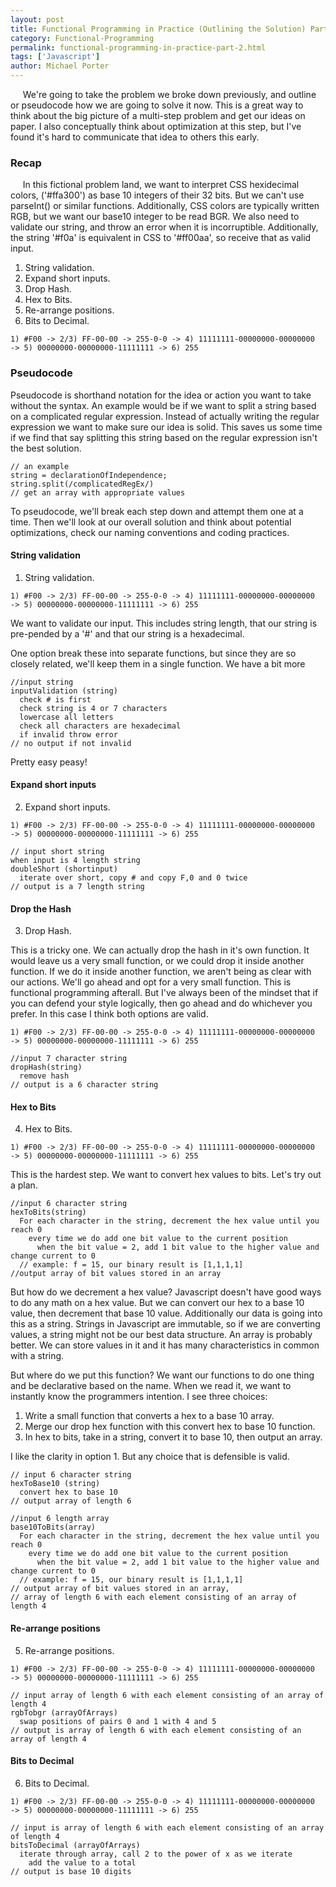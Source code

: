 ```yaml
---
layout: post
title: Functional Programming in Practice (Outlining the Solution) Part 2
category: Functional-Programming
permalink: functional-programming-in-practice-part-2.html
tags: ['Javascript']
author: Michael Porter
---
```


&nbsp;&nbsp;&nbsp;&nbsp;&nbsp;We're going to take the problem we broke down previously, and outline or pseudocode how we are going to solve it now. This is a great way to think about the big picture of a multi-step problem and get our ideas on paper. I also conceptually think about optimization at this step, but I've found it's hard to communicate that idea to others this early.

<!-- more -->

### Recap

&nbsp;&nbsp;&nbsp;&nbsp;&nbsp;In this fictional problem land, we want to interpret CSS hexidecimal colors, ('#ffa300') as base 10 integers of their 32 bits. But we can't use parseInt() or similar functions. Additionally, CSS colors are typically written RGB, but we want our base10 integer to be read BGR. We also need to validate our string, and throw an error when it is incorruptible. Additionally, the string '#f0a' is equivalent in CSS to '#ff00aa', so receive that as valid input.

1. String validation.
2. Expand short inputs.
3. Drop Hash.
4. Hex to Bits.
5. Re-arrange positions.
6. Bits to Decimal.

```
1) #F00 -> 2/3) FF-00-00 -> 255-0-0 -> 4) 11111111-00000000-00000000
-> 5) 00000000-00000000-11111111 -> 6) 255
```


### Pseudocode

Pseudocode is shorthand notation for the idea or action you want to take without the syntax. An example would be if we want to split a string based on a complicated regular expression. Instead of actually writing the regular expression we want to make sure our idea is solid. This saves us some time if we find that say splitting this string based on the regular expression isn't the best solution.

```
// an example
string = declarationOfIndependence;
string.split(/complicatedRegEx/)
// get an array with appropriate values
```

To pseudocode, we'll break each step down and attempt them one at a time. Then we'll look at our overall solution and think about potential optimizations, check our naming conventions and coding practices.

#### String validation

1. String validation.

```
1) #F00 -> 2/3) FF-00-00 -> 255-0-0 -> 4) 11111111-00000000-00000000
-> 5) 00000000-00000000-11111111 -> 6) 255
```

We want to validate our input. This includes string length, that our string is pre-pended by a '#' and that our string is a hexadecimal.

One option break these into separate functions, but since they are so closely related, we'll keep them in a single function. We have a bit more

```
//input string
inputValidation (string)
  check # is first
  check string is 4 or 7 characters
  lowercase all letters
  check all characters are hexadecimal
  if invalid throw error
// no output if not invalid
```

Pretty easy peasy!

#### Expand short inputs

2. Expand short inputs.

```
1) #F00 -> 2/3) FF-00-00 -> 255-0-0 -> 4) 11111111-00000000-00000000
-> 5) 00000000-00000000-11111111 -> 6) 255
```

```
// input short string
when input is 4 length string
doubleShort (shortinput)
  iterate over short, copy # and copy F,0 and 0 twice
// output is a 7 length string
```

#### Drop the Hash

3. Drop Hash.

This is a tricky one. We can actually drop the hash in it's own function. It would leave us a very small function, or we could drop it inside another function. If we do it inside another function, we aren't being as clear with our actions. We'll go ahead and opt for a very small function. This is functional programming afterall. But I've always been of the mindset that if you can defend your style logically, then go ahead and do whichever you prefer. In this case I think both options are valid.


```
1) #F00 -> 2/3) FF-00-00 -> 255-0-0 -> 4) 11111111-00000000-00000000
-> 5) 00000000-00000000-11111111 -> 6) 255
```
```
//input 7 character string
dropHash(string)
  remove hash
// output is a 6 character string
```

#### Hex to Bits

4. Hex to Bits.

```
1) #F00 -> 2/3) FF-00-00 -> 255-0-0 -> 4) 11111111-00000000-00000000
-> 5) 00000000-00000000-11111111 -> 6) 255
```

This is the hardest step. We want to convert hex values to bits. Let's try out a plan.

```
//input 6 character string
hexToBits(string)
  For each character in the string, decrement the hex value until you reach 0
    every time we do add one bit value to the current position
      when the bit value = 2, add 1 bit value to the higher value and change current to 0
  // example: f = 15, our binary result is [1,1,1,1]
//output array of bit values stored in an array
```


But how do we decrement a hex value? Javascript doesn't have good ways to do any math on a hex value. But we can convert our hex to a base 10 value, then decrement that base 10 value. Additionally our data is going into this as a string. Strings in Javascript are immutable, so if we are converting values, a string might not be our best data structure. An array is probably better. We can store values in it and it has many characteristics in common with a string.

But where do we put this function? We want our functions to do one thing and be declarative based on the name. When we read it, we want to instantly know the programmers intention. I see three choices:

1. Write a small function that converts a hex to a base 10 array.
2. Merge our drop hex function with this convert hex to base 10 function.
3. In hex to bits, take in a string, convert it to base 10, then output an array.

I like the clarity in option 1. But any choice that is defensible is valid.

```
// input 6 character string
hexToBase10 (string)
  convert hex to base 10
// output array of length 6
```
```
//input 6 length array
base10ToBits(array)
  For each character in the string, decrement the hex value until you reach 0
    every time we do add one bit value to the current position
      when the bit value = 2, add 1 bit value to the higher value and change current to 0
  // example: f = 15, our binary result is [1,1,1,1]
// output array of bit values stored in an array,
// array of length 6 with each element consisting of an array of length 4
```

#### Re-arrange positions

5. Re-arrange positions.

```
1) #F00 -> 2/3) FF-00-00 -> 255-0-0 -> 4) 11111111-00000000-00000000
-> 5) 00000000-00000000-11111111 -> 6) 255
```
```
// input array of length 6 with each element consisting of an array of length 4
rgbTobgr (arrayOfArrays)
  swap positions of pairs 0 and 1 with 4 and 5
// output is array of length 6 with each element consisting of an array of length 4
```

#### Bits to Decimal

6. Bits to Decimal.

```
1) #F00 -> 2/3) FF-00-00 -> 255-0-0 -> 4) 11111111-00000000-00000000
-> 5) 00000000-00000000-11111111 -> 6) 255
```
```
// input is array of length 6 with each element consisting of an array of length 4
bitsToDecimal (arrayOfArrays)
  iterate through array, call 2 to the power of x as we iterate
    add the value to a total
// output is base 10 digits
```
